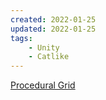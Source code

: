 ```yaml
---
created: 2022-01-25
updated: 2022-01-25
tags:
    - Unity
    - Catlike
---
```

[Procedural Grid](Mesh%20Basics/Procedural%20Grid.md)